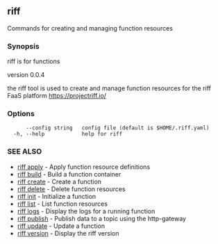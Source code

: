 ## riff

Commands for creating and managing function resources

### Synopsis


riff is for functions

version 0.0.4

the riff tool is used to create and manage function resources for the riff FaaS platform https://projectriff.io/

### Options

```
      --config string   config file (default is $HOME/.riff.yaml)
  -h, --help            help for riff
```

### SEE ALSO
* [riff apply](riff_apply.md)	 - Apply function resource definitions
* [riff build](riff_build.md)	 - Build a function container
* [riff create](riff_create.md)	 - Create a function
* [riff delete](riff_delete.md)	 - Delete function resources
* [riff init](riff_init.md)	 - Initialize a function
* [riff list](riff_list.md)	 - List function resources
* [riff logs](riff_logs.md)	 - Display the logs for a running function
* [riff publish](riff_publish.md)	 - Publish data to a topic using the http-gateway
* [riff update](riff_update.md)	 - Update a function
* [riff version](riff_version.md)	 - Display the riff version

